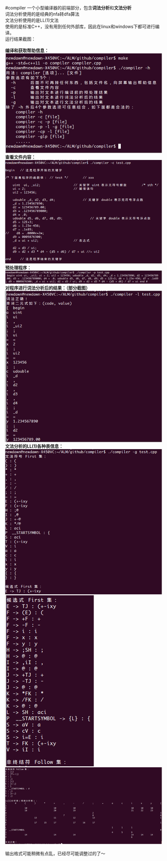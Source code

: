 #compiler
一个小型编译器的前端部分，包含**词法分析**和**文法分析**<br>
词法分析使用的是经典的nfa转dfa算法<br>
文法分析使用的是LL(1)文法<br>
使用的是标准C++，没有用到任何外部库，因此在linux和windows下都可进行编译。<br>
运行结果截图：<br><br>
**编译和获取帮助信息：**
<a href="" target="_blank"><img src="./pictures/help.png"/></a><br>
**查看文件内容：**
<a href="" target="_blank"><img src="./pictures/cat.png"/></a><br>
**预处理程序：**
<a href="" target="_blank"><img src="./pictures/pretreatment.png"/></a><br>
**对程序进行词法分析后的结果：（部分截图）**
<a href="" target="_blank"><img src="./pictures/lexicalAnalysis.png"/></a><br>
**文法分析的LL(1)各种表信息：**
<a href="" target="_blank"><img src="./pictures/predictiveAnalysis_1.png"/></a><br>
<a href="" target="_blank"><img src="./pictures/predictiveAnalysis_2.png"/></a><br>
<a href="" target="_blank"><img src="./pictures/predictiveAnalysis_3.png"/></a><br><br>
输出格式可能稍微有点乱，已经尽可能调整过的了～
